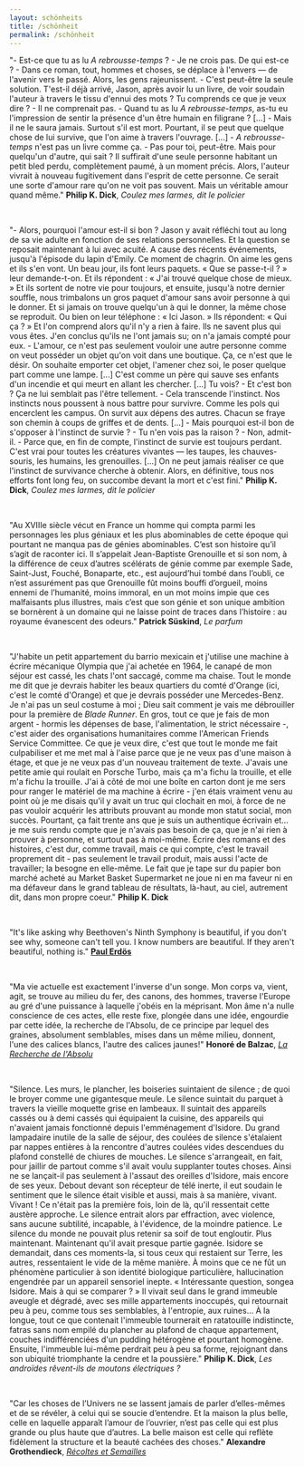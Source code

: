 ```yaml
---
layout: schönheits
title: /schönheit
permalink: /schönheit
---
```

<p>"- Est-ce que tu as lu <i>A rebrousse-temps</i> ?
- Je ne crois pas. De qui est-ce ?
- Dans ce roman, tout, hommes et choses, se déplace à l'envers — de l'avenir vers le passé. Alors, les gens rajeunissent.
- C'est peut-être la seule solution. T'est-il déjà arrivé, Jason, après avoir lu un livre, de voir soudain l'auteur à travers le tissu d'ennui des mots ? Tu comprends ce que je veux dire ?
- Il ne comprenait pas.
- Quand tu as lu <i>A rebrousse-temps</i>, as-tu eu l'impression de sentir la présence d'un être humain en filigrane ? [...]
- Mais il ne le saura jamais. Surtout s'il est mort. Pourtant, il se peut que quelque chose de lui survive, que l'on aime à travers l'ouvrage.
[...]
- <i>A rebrousse-temps</i> n'est pas un livre comme ça.
- Pas pour toi, peut-être. Mais pour quelqu'un d'autre, qui sait ? Il suffirait d'une seule personne habitant un petit bled perdu, complètement paumé, à un moment précis. Alors, l'auteur vivrait à nouveau fugitivement dans l'esprit de cette personne. Ce serait une sorte d'amour rare qu'on ne voit pas souvent. Mais un véritable amour quand même."
<b>Philip K. Dick</b>, <i>Coulez mes larmes, dit le policier</i></p>

<br>

<p>"- Alors, pourquoi l'amour est-il si bon ?
Jason y avait réfléchi tout au long de sa vie adulte en fonction de ses relations personnelles. Et la question se reposait maintenant à lui avec acuité. A cause des récents événements, jusqu'à l'épisode du lapin d'Emily. Ce moment de chagrin. On aime les gens et ils s'en vont. Un beau jour, ils font leurs paquets. « Que se passe-t-il ? » leur demande-t-on. Et ils répondent : « J'ai trouvé quelque chose de mieux. » Et ils sortent de notre vie pour toujours, et ensuite, jusqu'à notre dernier souffle, nous trimbalons un gros paquet d'amour sans avoir personne à qui le donner. Et si jamais on trouve quelqu'un à qui le donner, la même chose se reproduit. Ou bien on leur téléphone : « Ici Jason. » Ils répondent: « Qui ça ? » Et l'on comprend alors qu'il n'y a rien à faire. Ils ne savent plus qui vous êtes. J'en conclus qu'ils ne l'ont jamais su; on n'a jamais compté pour eux.
- L'amour, ce n'est pas seulement vouloir une autre personne comme on veut posséder un objet qu'on voit dans une boutique. Ça, ce n'est que le désir. On souhaite emporter cet objet, l'amener chez soi, le poser quelque part comme une lampe. [...] C'est comme un père qui sauve ses enfants d'un incendie et qui meurt en allant les chercher. [...] Tu vois?
- Et c'est bon ?
Ça ne lui semblait pas l'être tellement.
- Cela transcende l'instinct. Nos instincts nous poussent à nous battre pour survivre. Comme les pols qui encerclent les campus. On survit aux dépens des autres. Chacun se fraye son chemin à coups de griffes et de dents. [...]
- Mais pourquoi est-il bon de s'opposer à l'instinct de survie ?
- ﻿﻿Tu n'en vois pas la raison ?
- ﻿﻿Non, admit-il.
- ﻿﻿Parce que, en fin de compte, l'instinct de survie est toujours perdant. C'est vrai pour toutes les créatures vivantes — les taupes, les chauves-souris, les humains, les grenouilles. [...] On ne peut jamais réaliser ce que l'instinct de survivance cherche à obtenir. Alors, en définitive, tous nos efforts font long feu, on succombe devant la mort et c'est fini."
<b>Philip K. Dick</b>, <i>Coulez mes larmes, dit le policier</i></p>

<br>

<p>"Au XVIIIe siècle vécut en France un homme qui compta parmi les personnages les plus géniaux et les plus abominables de cette époque qui pourtant ne manqua pas de génies abominables. C’est son histoire qu’il s’agit de raconter ici. Il s’appelait Jean-Baptiste Grenouille et si son nom, à la différence de ceux d’autres scélérats de génie comme par exemple Sade, Saint-Just, Fouché, Bonaparte, etc., est aujourd’hui tombé dans l’oubli, ce n’est assurément pas que Grenouille fût moins bouffi d’orgueil, moins ennemi de l’humanité, moins immoral, en un mot moins impie que ces malfaisants plus illustres, mais c’est que son génie et son unique ambition se bornèrent à un domaine qui ne laisse point de traces dans l’histoire : au royaume évanescent des odeurs."
<b>Patrick Süskind</b>, <i>Le parfum</i></p>

<br>

<p>"J'habite un petit appartement du barrio mexicain et j'utilise une machine à écrire mécanique Olympia que j'ai achetée en 1964, le canapé de mon séjour est cassé, les chats l'ont saccagé, comme ma chaise. Tout le monde me dit que je devrais habiter les beaux quartiers du comté d'Orange (ici, c'est le comté d'Orange) et que je devrais posséder une Mercedes-Benz. Je n'ai pas un seul costume à moi ; Dieu sait comment je vais me débrouiller pour la première de <i>Blade Runner</i>. En gros, tout ce que je fais de mon argent - hormis les dépenses de base, l'alimentation, le strict nécessaire -, c'est aider des organisations humanitaires comme l'American Friends Service Committee. Ce que je veux dire, c'est que tout le monde me fait culpabiliser et me met mal à l'aise parce que je ne veux pas d'une maison à étage, et que je ne veux pas d'un nouveau traitement de texte. J'avais une petite amie qui roulait en Porsche Turbo, mais ça m'a fichu la trouille, et elle m'a fichu la trouille. J'ai à côté de moi une boîte en carton dont je me sers pour ranger le matériel de ma machine à écrire - j'en étais vraiment venu au point où je me disais qu'il y avait un truc qui clochait en moi, à force de ne pas vouloir acquérir les attributs prouvant au monde mon statut social, mon succès. Pourtant, ça fait trente ans que je suis un authentique écrivain et... je me suis rendu compte que je n'avais pas besoin de ça, que je n'ai rien à prouver à personne, et surtout pas à moi-même. Écrire des romans et des histoires, c'est dur, comme travail, mais ce qui compte, c'est le travail proprement dit - pas seulement le travail produit, mais aussi l'acte de travailler; la besogne en elle-même. Le fait que je tape sur du papier bon marché acheté au Market Basket Supermarket ne joue ni en ma faveur ni en ma défaveur dans le grand tableau de résultats, là-haut, au ciel, autrement dit, dans mon propre coeur." <b>Philip K. Dick</b></p>

<br>

<p>"It's like asking why Beethoven's Ninth Symphony is beautiful, if you don't see why, someone can't tell you. I know numbers are beautiful. If they aren't beautiful, nothing is."
<a href="https://bobson.ludost.net/copycrime/35559997-Man-Who-Loved-Only-Numbers-Paul-Hoffman.pdf#page=53" target="_blank" rel="noopener noreferrer"><b>Paul Erdös</b></a></p>

<br>

<p>"Ma vie actuelle est exactement l'inverse d'un songe. Mon corps va, vient, agit, se trouve au milieu du fer, des canons, des hommes, traverse l'Europe au gré d'une puissance à laquelle j'obéis en la méprisant. Mon âme n'a nulle conscience de ces actes, elle reste fixe, plongée dans une idée, engourdie par cette idée, la recherche de l'Absolu, de ce principe par lequel des graines, absolument semblables, mises dans un même milieu, donnent, l'une des calices blancs, l'autre des calices jaunes!"
<b>Honoré de Balzac</b>, <a href="https://fr.wikisource.org/wiki/La_Recherche_de_l%E2%80%99Absolu" target="_blank" rel="noopener noreferrer"><i>La Recherche de l'Absolu</i></a></p>

<br>

<p>"Silence. Les murs, le plancher, les boiseries suintaient de silence ; de quoi le broyer comme une gigantesque meule. Le silence suintait du parquet à travers la vieille moquette grise en lambeaux. Il suintait des appareils cassés ou à demi cassés qui équipaient la cuisine, des appareils qui n'avaient jamais fonctionné depuis l'emménagement d'Isidore. Du grand lampadaire inutile de la salle de séjour, des coulées de silence s'étalaient par nappes entières à la rencontre d'autres coulées vides descendues du plafond constellé de chiures de mouches.
Le silence s'arrangeait, en fait, pour jaillir de partout comme s'il avait voulu supplanter toutes choses. Ainsi ne se lançait-il pas seulement à l'assaut des oreilles d'Isidore, mais encore de ses yeux. Debout devant son récepteur de télé inerte, il eut soudain le sentiment que le silence était visible et aussi, mais à sa manière, vivant. Vivant ! Ce n'était pas la première fois, loin de là, qu'il ressentait cette austère approche. Le silence entrait alors par effraction, avec violence, sans aucune subtilité, incapable, à l'évidence, de la moindre patience. Le silence du monde ne pouvait plus retenir sa soif de tout engloutir. Plus maintenant. Maintenant qu'il avait presque partie gagnée.
Isidore se demandait, dans ces moments-la, si tous ceux qui restaient sur Terre, les autres, ressentaient le vide de la même manière. À moins que ce ne fût un phénomène particulier à son identité biologique particulière, hallucination engendrée par un appareil sensoriel inepte. « Intéressante question, songea Isidore. Mais à qui se comparer ? » Il vivait seul dans le grand immeuble aveugle et dégradé, avec ses mille appartements inoccupés, qui retournait peu à peu, comme tous ses semblables, à l'entropie, aux ruines... À la longue, tout ce que contenait l'immeuble tournerait en ratatouille indistincte, fatras sans nom empilé du plancher au plafond de chaque appartement, couches indifférenciées d'un pudding hétérogène et pourtant homogène. Ensuite, l'immeuble lui-même perdrait peu à peu sa forme, rejoignant dans son ubiquité triomphante la cendre et la poussière."
<b>Philip K. Dick</b>, <i>Les androïdes rêvent-ils de moutons électriques ?</i></p>

<br>

<p>"Car les choses de l’Univers ne se lassent jamais de parler d’elles-mêmes et de se révéler, à celui qui se soucie d’entendre. Et la maison la plus belle, celle en laquelle apparaît l’amour de l’ouvrier, n’est pas celle qui est plus grande ou plus haute que d’autres. La belle maison est celle qui reflète fidèlement la structure et la beauté cachées des choses."
<b>Alexandre Grothendieck</b>, <a href="https://uberty.org/wp-content/uploads/2015/12/Grothendeick-RetS.pdf#page=48" target="_blank" rel="noopener noreferrer"><i>Récoltes et Semailles</i></a></p>

<!-- 
<p>"Mathematics, rightly viewed, possesses not only truth, but supreme beauty—a beauty cold and austere, like that of sculpture, without appeal to any part of our weaker nature, without the gorgeous trappings of painting or music, yet sublimely pure, and capable of a stern perfection such as only the greatest art can show. The true spirit of delight, the exaltation, the sense of being more than man, which is the touchstone of the highest excellence, is to be found in mathematics as surely as in poetry. What is best in mathematics deserves not merely to be learnt as a task, but to be assimilated as a part of daily thought, and brought again and again before the mind with ever−renewed encouragement. Real life is, to most men, a long second−best, a perpetual compromise between the ideal and the possible; but the world of pure reason knows no compromise, no practical limitations, no barrier to the creative activity embodying in splendid edifices the passionate aspiration after the perfect from which all great work springs. Remote from human passions, remote even from the pitiful facts of nature, the generations have gradually created an ordered cosmos, where pure thought can dwell as in its natural home, and where one, at least, of our nobler impulses can escape from the dreary exile of the actual world."
<b>Bertrand Russell</b>, <a href="https://revistaliterariakatharsis.org/myslog.pdf#page=27" target="_blank" rel="noopener noreferrer"><i>The study of mathematics</i></a></p>
-->

<!-- 
<p>"Music was my first love
And it will be my last
Music of the future
And music of the past
To live without my music
Would be impossible to do
In this world of troubles
My music pulls me through"
<b>John Miles</b>, <i>Music</i></p>
-->
